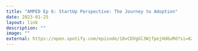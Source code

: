 ```yaml
---
title: "AMPED Ep 6: StartUp Perspective: The Journey to Adoption"
date: 2023-01-25
layout: link
description: ""
image: ""
external: https://open.spotify.com/episode/18vCDVgGl3WjfpejHd6uMd?si=623cf8b5881d482b
---
```

